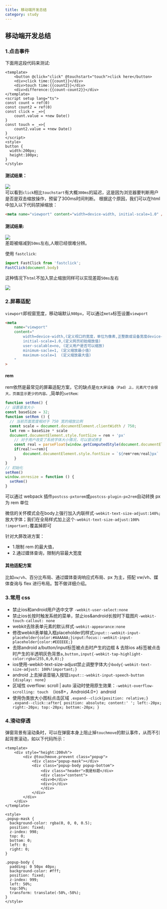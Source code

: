 ```yaml
---
title: 移动端开发总结  
category: study  
---  
```


## 移动端开发总结  

### 1.点击事件  

下面用这段代码来测试:
```vue
<template>
    <button @click="click" @touchstart="touch">click here</button>
    <div>click time:{{count}}</div>
    <div>touch time:{{count2}}</div>
    <div>difference:{{count-count2}}</div>
</template>
<script setup lang="ts">
const count = ref(0)
const count2 = ref(0)
const click = _=>{
    count.value = +new Date()
}
const touch = _=>{
    count2.value = +new Date()
}
</script>
<style>
button {
  width:200px;
  height:100px;
}
</style>

```
#### 测试结果：
![](http://tva1.sinaimg.cn/large/00729zFjly1h3npogk0f5j30bw0a6mxu.jpg)  
可以看到`click`相比`touchstart`有大概`300ms`的延迟，这是因为浏览器要判断用户是否是双击缩放操作，预留了300ms时间判断。
根据这个原因，我们可以在html中加入以下代码禁掉缩放：
```html
<meta name="viewport" content="width=device-width, initial-scale=1.0" />
```
#### 测试结果:
![](http://tva1.sinaimg.cn/large/00729zFjly1h3npw3fiwrj30d60a2t9e.jpg)  
差距被缩减到`50ms`左右,人眼已经很难分辨。  

使用 `fastclick`:
```javascript
import FastClick from 'fastclick';
FastClick(document.body)
```
这种情况下`html`不加入禁止缩放同样可以实现差距`50ms`左右  

![](http://tva1.sinaimg.cn/large/00729zFjly1h3nqd6hxdbj308w07gwer.jpg)

### 2.屏幕适配  

`viewport`即视窗宽度，移动端默认`980px`，可以通过`meta`标签设置`viewport`

```html
<meta 
    name="viewport" 
    content="
        width=device-width,(定义视口的宽度，单位为像素,正整数或设备宽度device-width)
        initial-scale=1.0,(定义网页初始缩放值) 
        user-scalable=no, (定义用户是否可以缩放) 
        minimum-sacle=1, (定义缩放最小值)
        maximum-scale=1  (定义缩放最大值)
    "
>
```
#### rem
rem依然是最常见的屏幕适配方案，它的缺点是`在大屏设备（Pad）上，元素尺寸会很大，页面显示更少的内容。`,简单的`setRem`:  

```javascript
function setRem() {
// 设置基准大小
const baseSize = 32;
function setRem () {
  // 当前页面宽度相对于 750 宽的缩放比例
  const scale = document.documentElement.clientWidth / 750;
  let rem = baseSize * scale
  document.documentElement.style.fontSize = rem + 'px'
    // 对于用户改变了系统字体大小情况，可以尝试修复  
    const real = parseFloat(window.getComputedStyle(document.documentElement.fontSize))
    if(real!==rem){
        document.documentElement.style.fontSize = `${rem*rem/real}px`
    }
}
// 初始化
setRem()
window.onresize = function () {
  setRem()
}

```

可以通过 webpack 插件`postcss-pxtorem`或`postcss-plugin-px2rem`自动转换 px 为 rem 单位  

微信的关怀模式会在body上强行加入内联样式`-webkit-text-size-adjust:140%;`放大字体；我们在全局样式加上这个`-webkit-text-size-adjust:100% !important;`覆盖掉即可  

针对大屏改进方案：  
- 1.限制 rem 的最大值，
- 2.通过媒体查询，限制内容最大宽度  

#### 其他适配方案  

比如`vw/vh`、百分比布局、通过媒体查询响应式布局、px 为主，搭配 vw/vh、媒体查询与 flex 进行布局。暂不做详细介绍。  

### 3.常用 css

- 禁止ios和android用户选中文字 `-webkit-user-select:none`
- 禁止ios长按时触发系统的菜单，禁止ios&android长按时下载图片`-webkit-touch-callout: none`
- webkit去除表单元素的默认样式`-webkit-appearance:none`
- 修改webkit表单输入框placeholder的样式`input::-webkit-input-placeholder{color:#AAAAAA;}input:focus::-webkit-input-placeholder{color:#EEEEEE;}`
- 去除android a/button/input标签被点击时产生的边框 & 去除ios a标签被点击时产生的半透明灰色背景`a,button,input{-webkit-tap-highlight-color:rgba(255,0,0,0);}`
- ios使用-webkit-text-size-adjust禁止调整字体大小`body{-webkit-text-size-adjust: 100%!important;}`
- android 上去掉语音输入按钮`input::-webkit-input-speech-button {display: none}`
- 区域性 overflow: scroll | auto 滚动时使用原生效果：`-webkit-overflow-scrolling: touch `（ios8+，Android4.0+）android
- 使用伪类放大小图标点击区域  `.expand--click{position: relative;}` `  .expand--click::after{
    position: absolute;
    content:' ';
    left:-20px;
    right:-20px;
    top:-20px;
    bottom:-20px;
  }`


### 4.滑动穿透  
弹窗背景有滚动条时，可以在弹窗本身上阻止掉`touchmove`的默认事件，从而不引起背景滚动，如以下代码所示：  
```vue
<template>
    <div style="height:200vh">
        <div @touchmove.prevent class="popup">
            <div class="popup-mask"></div>
            <div class="popup-body popup-bottom">
                <div class="header">我是标题</div>
                <div class="content">
                <div>0</div>        
                <div>1</div>
                </div>
            </div>
        </div>
    </div>
</template>

<style>
.popup-mask {
  background-color: rgba(0, 0, 0, 0.5);
  position: fixed;
  z-index: 998;
  top: 0;
  bottom: 0;
  left: 0;
  right: 0;
}

.popup-body {
  padding: 0 50px 40px;
  background-color: #fff;
  position: fixed;
  z-index: 999;
  left: 50%;
  top:50%;
  transform: translate(-50%,-50%);
}
</style>
```